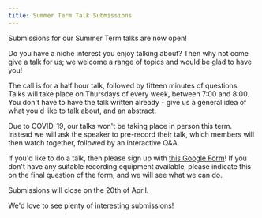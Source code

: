 ```yaml
---
title: Summer Term Talk Submissions
---
```


Submissions for our Summer Term talks are now open!

Do you have a niche interest you enjoy talking about? Then why not come give a
talk for us; we welcome a range of topics and would be glad to have you!

The call is for a half hour talk, followed by fifteen minutes of questions. Talks will take place on Thursdays of every week, between 7:00 and 8:00. You don't have to have the talk written already - give us a general idea of what you'd like to talk about, and an abstract.

Due to COVID-19, our talks won't be taking place in person this term. Instead
we will ask the speaker to pre-record their talk, which members will then watch
together, followed by an interactive Q&A. 

If you'd like to do a talk, then please sign up with
[this Google Form](https://docs.google.com/forms/d/1e9-CMTsQSs0JD2NbECPOR7ThJ4h6Sn0U_5ousSg-okA/viewform)!
If you don't have any suitable recording equipment available, please indicate
this on the final question of the form, and we will see what we can do.

Submissions will close on the 20th of April. 

We'd love to see plenty of interesting submissions!
